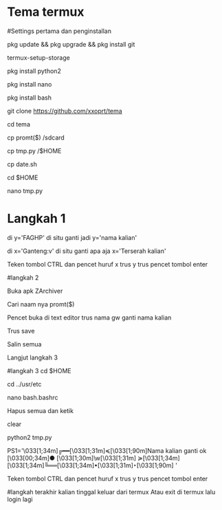 # Tema termux






#Settings pertama dan penginstallan


pkg update && pkg upgrade && pkg install git


termux-setup-storage


pkg install python2


pkg install nano


pkg install bash


git clone https://github.com/xxoprt/tema


cd tema


cp promt($) /sdcard

cp tmp.py /$HOME

cp date.sh

cd $HOME


nano tmp.py


# Langkah 1 


di y='FAGHP' di situ ganti jadi y='nama kalian'


di x='Ganteng:v' di situ ganti apa aja x='Terserah kalian'


Teken tombol CTRL dan pencet huruf x trus y trus pencet tombol enter


#langkah 2

Buka apk ZArchiver

Cari naam nya promt($)

Pencet buka di text editor trus nama gw ganti nama kalian

Trus save

Salin semua 

Langjut langkah 3

#langkah 3
cd $HOME


cd ../usr/etc

nano bash.bashrc

Hapus semua dan ketik

clear


python2 tmp.py

PS1='\033[1;34m\]╔━━\[\033[1;31m\]≼\[\033[1;90m\]Nama kalian ganti ok \[\033[00;34m\]● \[\033[1;30m\]\w\[\033[1;31m\] ≽\[\033[1;34m\]
\[\033[1;34m\]╚══\[\033[1;34m\]•\[\033[1;31m\]‣\[\033[1;90m\] '



Teken tombol CTRL dan pencet huruf x trus y trus pencet tombol enter

#langkah terakhir 
kalian tinggal keluar dari termux
Atau exit di termux lalu login lagi
